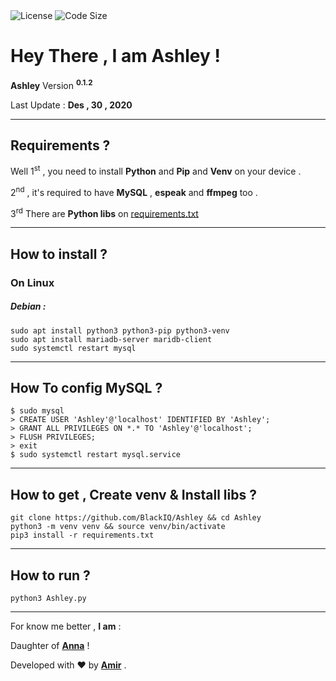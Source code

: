 <html>
  <body>
    <img src="https://img.shields.io/github/license/BlackIQ/Ashley?style=flat-square" alt="License"/>
    <img src="https://img.shields.io/github/languages/code-size/BlackIQ/Ashley?style=flat-square" alt="Code Size"/>
    <h1>Hey There , I am Ashley !</h1>
    <p><b>Ashley</b> Version <sup><b>0.1.2</b></sup></p>
    <p>Last Update : <b>Des , 30 , 2020</b></p>
    <hr>
    <h2>Requirements ?</h2>
    <p>Well 1<sup>st</sup> , you need to install <b>Python</b> and <b>Pip</b> and <b>Venv</b> on your device .</p>
    <p>2<sup>nd</sup> , it's required to have <b>MySQL</b> , <b>espeak</b> and <b>ffmpeg</b> too .</p>
    <p>3<sup>rd</sup> There are <b>Python libs</b> on <a href="https://github.com/BlackIQ/Ashley/blob/main/requirements.txt">requirements.txt</a></p>
    <hr>
    <h2>How to install ?</h2>
    <h3>On Linux</h3>
    <h5>Debian : </h5>
    <code>sudo apt install python3 python3-pip python3-venv</code>
    <br>
    <code>sudo apt install mariadb-server maridb-client</code>
    <br>
    <code>sudo systemctl restart mysql</code>
    <hr>
    <h2>How To config MySQL ?</h2>
    <code>$ sudo mysql</code>
    <br>
    <code>> CREATE USER 'Ashley'@'localhost' IDENTIFIED BY 'Ashley';</code>
    <br>
    <code>> GRANT ALL PRIVILEGES ON *.* TO 'Ashley'@'localhost';</code>
    <br>
    <code>> FLUSH PRIVILEGES;</code>
    <br>
    <code>> exit</code>
    <br>
    <code>$ sudo systemctl restart mysql.service</code>
    <hr>
    <h2>How to get , Create venv & Install libs ?</h2>
    <code>git clone https://github.com/BlackIQ/Ashley && cd Ashley</code>
    <br>
    <code>python3 -m venv venv && source venv/bin/activate</code>
    <br>
    <code>pip3 install -r requirements.txt</code>
    <hr>
    <h2>How to run ?</h2>
    <code>python3 Ashley.py</code>
    <hr>
    <p>For know me better , <b>I am</b> :</p>
    <p>Daughter of <b><a href="https://github.com/Annahita2004">Anna</a></b> !</p>
    <p>Developed with &hearts; by <b><a href="https://github.com/BlackIQ">Amir</a></b> .<p>
  </body>
</html>
